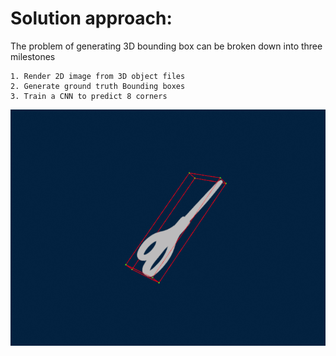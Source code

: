 # Solution approach:
The problem of generating 3D bounding box can be broken down into three milestones
```
1. Render 2D image from 3D object files
2. Generate ground truth Bounding boxes
3. Train a CNN to predict 8 corners  
```
![](https://github.com/TejoramV/3D_Object_Detection/blob/main/ezgif-5-5e81d69082.gif)
